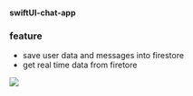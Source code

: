 #### swiftUI-chat-app

### feature
- save user data and messages into firestore
- get real time data from firetore
 
![](https://i.imgur.com/qDJgkgu.gif)
